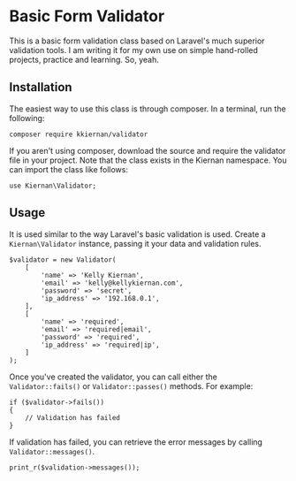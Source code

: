 # Basic Form Validator

This is a basic form validation class based on Laravel's much superior validation tools. I am writing it for my own use on simple hand-rolled projects, practice and learning. So, yeah.

## Installation

The easiest way to use this class is through composer. In a terminal, run the following:

````
composer require kkiernan/validator
````

If you aren't using composer, download the source and require the validator file in your project. Note that the class exists in the Kiernan namespace. You can import the class like follows:

```
use Kiernan\Validator;
```

## Usage

It is used similar to the way Laravel's basic validation is used. Create a `Kiernan\Validator` instance, passing it your data and validation rules.

```
$validator = new Validator(
	[
		'name' => 'Kelly Kiernan',
		'email' => 'kelly@kellykiernan.com',
		'password' => 'secret',
		'ip_address' => '192.168.0.1',
	],
	[
		'name' => 'required',
		'email' => 'required|email',
		'password' => 'required',
		'ip_address' => 'required|ip',
	]
);
```

Once you've created the validator, you can call either the `Validator::fails()` or `Validator::passes()` methods. For example:
```
if ($validator->fails())
{
    // Validation has failed
}
```

If validation has failed, you can retrieve the error messages by calling `Validator::messages()`.

```
print_r($validation->messages());
```